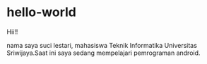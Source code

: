 # hello-world

Hii!!

nama saya suci lestari, mahasiswa Teknik Informatika Universitas Sriwijaya.Saat ini saya sedang mempelajari pemrograman android.
